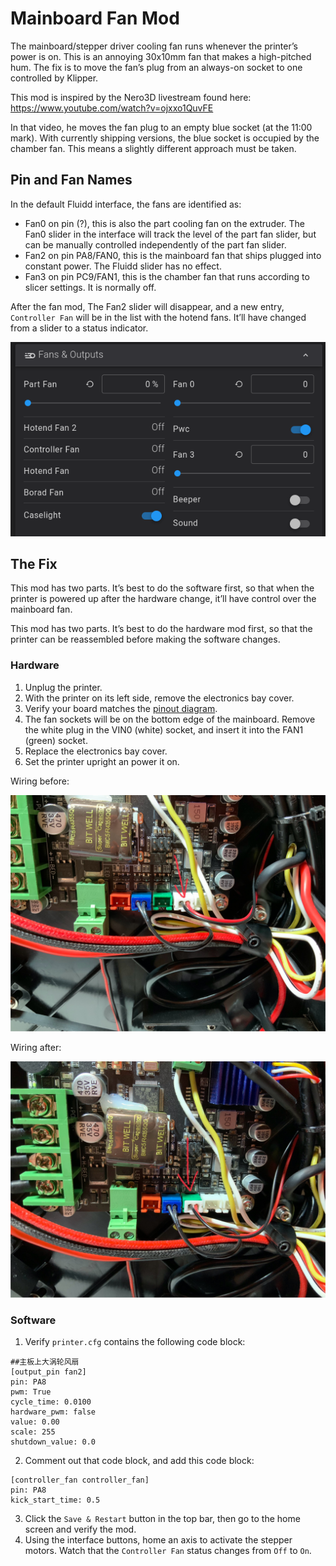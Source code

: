 # Mainboard Fan Mod

The mainboard/stepper driver cooling fan runs whenever the printer’s
power is on. This is an annoying 30x10mm fan that makes a high-pitched
hum. The fix is to move the fan’s plug from an always-on socket to one
controlled by Klipper.

This mod is inspired by the Nero3D livestream found here:
https://www.youtube.com/watch?v=ojxxo1QuvFE

In that video, he moves the fan plug to an empty blue socket (at the
11:00 mark). With currently shipping versions, the blue socket is
occupied by the chamber fan. This means a slightly different approach
must be taken.

## Pin and Fan Names

In the default Fluidd interface, the fans are identified as:

- Fan0 on pin (?), this is also the part cooling fan on the extruder.
  The Fan0 slider in the interface will track the level of the part fan
  slider, but can be manually controlled independently of the part fan
  slider.
- Fan2 on pin PA8/FAN0, this is the mainboard fan that ships plugged
  into constant power. The Fluidd slider has no effect.
- Fan3 on pin PC9/FAN1, this is the chamber fan that runs according to
  slicer settings. It is normally off.

After the fan mod, The Fan2 slider will disappear, and a new entry,
`Controller Fan` will be in the list with the hotend fans. It’ll have
changed from a slider to a status indicator.

![](images/fluidd-after.png)

## The Fix

This mod has two parts. It’s best to do the software first, so that when
the printer is powered up after the hardware change, it’ll have control
over the mainboard fan.

This mod has two parts. It’s best to do the hardware mod first, so that
the printer can be reassembled before making the software changes.

### Hardware

1.  Unplug the printer.
2.  With the printer on its left side, remove the electronics bay cover.
3.  Verify your board matches the [pinout
    diagram](../images/mainboard-pins.jpg).
4.  The fan sockets will be on the bottom edge of the mainboard. Remove
    the white plug in the VIN0 (white) socket, and insert it into the
    FAN1 (green) socket.
5.  Replace the electronics bay cover.
6.  Set the printer upright an power it on.

Wiring before:

![](images/fan-mod-before.jpg)

Wiring after:

![](images/fan-mod-after.jpg)

### Software

1.  Verify `printer.cfg` contains the following code block:

<!-- -->

    ##主板上大涡轮风扇
    [output_pin fan2]
    pin: PA8
    pwm: True
    cycle_time: 0.0100
    hardware_pwm: false
    value: 0.00
    scale: 255
    shutdown_value: 0.0

2.  Comment out that code block, and add this code block:

<!-- -->

    [controller_fan controller_fan]
    pin: PA8
    kick_start_time: 0.5

3.  Click the `Save & Restart` button in the top bar, then go to the
    home screen and verify the mod.
4.  Using the interface buttons, home an axis to activate the stepper
    motors. Watch that the `Controller Fan` status changes from `Off` to
    `On`.
